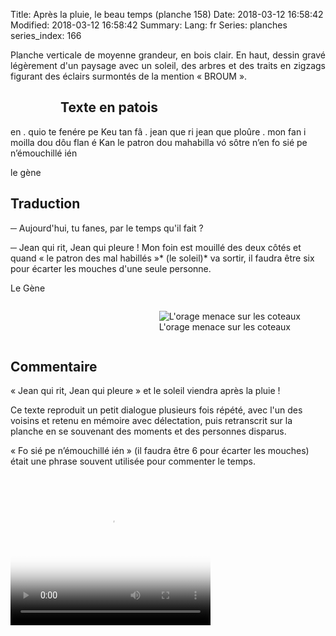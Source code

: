 Title: Après la pluie, le beau temps (planche 158)
Date: 2018-03-12 16:58:42
Modified: 2018-03-12 16:58:42
Summary: 
Lang: fr
Series: planches
series_index: 166

<p style="text-align:justify;">Planche verticale de moyenne grandeur,
en bois clair. En haut, dessin gravé légèrement d'un paysage avec un
soleil, des arbres et des traits en zigzags figurant des éclairs
surmontés de la mention « BROUM ».</p>

<figure class="image-block" style="float: left;">
  <img alt="" src="{static}/images/planche_158.png">
  <figcaption style="max-width: 197px"></figcaption>
</figure>

## Texte en patois

en . quio te fenére pe Keu tan fâ . jean que ri jean que ploûre . mon
fan i moilla dou dôu flan é Kan le patron dou mahabilla vó sôtre n’en
fo sié pe n’émouchillé ién

le gène

## Traduction

─ Aujourd'hui, tu fanes, par le temps qu'il fait ?

─ Jean qui rit, Jean qui pleure !  Mon foin est mouillé des deux côtés
  et quand « le patron des mal habillés »* (le soleil)* va sortir, il
  faudra être six pour écarter les mouches d'une seule personne.

Le Gène

<figure class="image-block" style="float: right;">
  <img alt="L&#x27;orage menace sur les coteaux" src="{static}/images/planche_158_dessin.png">
  <figcaption style="max-width: 300px">L&#x27;orage menace sur les coteaux</figcaption>
</figure>

<div style="display: table; clear: both;"></div>

## Commentaire

« Jean qui rit, Jean qui pleure » et le soleil viendra après la pluie !

Ce texte reproduit un petit dialogue plusieurs fois répété, avec l'un
des voisins et retenu en mémoire avec délectation, puis retranscrit
sur la planche en se souvenant des moments et des personnes disparus.

« Fo sié pe n’émouchillé ién » (il faudra être 6 pour écarter les
mouches) était une phrase souvent utilisée pour commenter le temps.

<video width="320" height="240" controls
  poster="{static}/images/thumbnails/video_158.jpg">
  <source src="https://d1njpgd0ygatdn.cloudfront.net/video_158.mp4" type="video/mp4">
</video>
